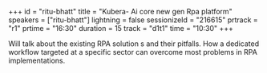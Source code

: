 +++
id = "ritu-bhatt"
title = "Kubera- Ai core  new gen Rpa platform"
speakers = ["ritu-bhatt"]
lightning = false
sessionizeId = "216615"
prtrack = "r1"
prtime = "16:30"
duration = 15
track = "d1t1"
time = "10:30"
+++

Will talk about the existing RPA solution s and their pitfalls.  How a dedicated workflow targeted at a specific sector can overcome most problems in RPA implementations.